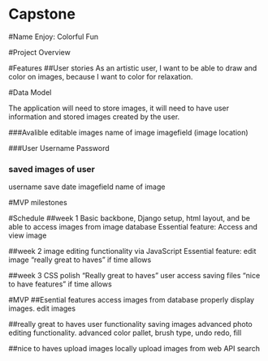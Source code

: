 # Capstone


#Name 
Enjoy: Colorful Fun

#Project Overview

#Features
##User stories
		As an artistic user, I want to be able to draw and color on images, because I want to color for relaxation.

#Data Model

The application will need to store images, it will need to have user information and stored images created by the user.

###Avalible editable images
name of image
imagefield (image location)

###User
Username
Password


### saved images of user
username
save date
imagefield
name of image


#MVP milestones

#Schedule
##week 1
Basic backbone, Django setup, html layout, and be able to access images from image database
Essential feature: Access and view image

##week 2
image editing functionality via JavaScript
Essential feature: edit image
“really great to haves” if time allows

##week 3
CSS polish
“Really great to haves”
user access
saving files
“nice to have features” if time allows

#MVP
##Esential features
access images from database
properly display images.
edit images

##really great to haves
user functionality
saving images
advanced photo editing functionality. advanced color pallet, brush type, undo redo, fill

##nice to haves
upload images locally
upload images from web API search



